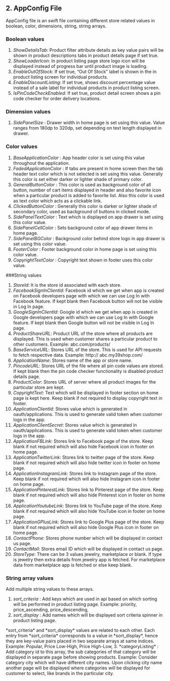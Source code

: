 ## 2. AppConfig File

AppConfig file is an swift file containing different store related values in boolean, color, dimensions, string, string arrays.

### Boolean values

1.	*ShowDetailsTab*:
Product filter attribute details as key value pairs will be shown in product descriptions tabs in product details page if set true. 
2.	*ShowLoaderIcon*:
In product listing page store logo icon will be displayed instead of progress bar until product image is loading.
3.	*EnableOutOfStock*:
If set true, “Out Of Stock” label is shown in the in product listing screen for individual products.
4.	*EnableDiscountListing*:
If set true, shows discount percentage value instead of a sale label for individual products in product listing screen.
5.	*IsPinCodeCheckEnabled*:
If set true, product detail screen shows a pin code checker for order delivery locations.

### Dimension values

1. *SidePanelSize* :
Drawer width in home page is set using this value. Value ranges from 180dp to 320dp, set depending on text length displayed in drawer.

### Color values

1. *BaseApplicationColor* :
App header color is set using this value throughout the application.
2. *FadedApplicationColor* :
If tabs are present in home screen then the tab header text color which is not selected is set using this value. Generally this color is set either darker or lighter shade of primary color.
3. *GeneralButtonColor* :
This color is used as background color of all button, number of cart items displayed in header and also favorite icon when a particular product is added to favorite list. Also this color is used as text color which acts as a clickable link.
4. *ClickedButtonColor* :
Generally this color is darker or lighter shade of secondary color, used as background of buttons in clicked mode.
5. *SidePanelTextColor* :
Text which is displayed on app drawer is set using this color value.
6. *SidePanelCellColor* :
Sets background color of app drawer items in home page.
7. *SidePanelBGColor* :
Background color behind store logo in app drawer is set using this color value.
8. *FooterColor* :
Footer background color in home page is set using this color value.
9. *CopyrightTextColor* :
Copyright text shown in footer uses this color value.

###String values

1.	*StoreId*:
It is the store id associated with each store.
2.	*FacebookSignInClientId*:
Facebook id which we get when app is created on Facebook developers page with which we can use Log In with Facebook feature.  If kept blank then Facebook button will not be visible in Log In page.
3.	*GoogleSignInClientId*:
Google id which we get when app is created in Google developers page with which we can use Log In with Google feature.  If kept blank then Google button will not be visible in Log In page.
4.	*ProductShareURL*:
Product URL of the store where all products are displayed.  This is used when customer shares a particular product to other customers.
Example:  abc.com/products/
5.	*BaseServiceURL*:
Stores URL of the store. This is used for API requests to fetch respective data.
Example: http:// abc.my39shop.com/
6.	*ApplicationName*:
Stores name of the app or store name.
7.	*PincodeURL*:
Stores URL of the file where all pin code values are stored. If kept blank then the pin code checker functionality is disabled product details page.
8.	*ProductColor*:
Stores URL of server where all product images for the particular store are kept.
9. *CopyrightText*:
Text which will be displayed in footer section on home page is kept here. Keep blank if not required to display copyright text in footer.
10.	*ApplicationClientId*:
Stores value which is generated in oauth/applications. This is used to generate valid token when customer logs in the app.
11.	*ApplicationClientSecret*:
Stores value which is generated in oauth/applications. This is used to generate valid token when customer logs in the app.
12.	*ApplicationFBLink*:
Stores link to Facebook page of the store. Keep blank if not required which will also hide Facebook icon in footer on home page.
13.	*ApplicationTwitterLink*:
Stores link to twitter page of the store. Keep blank if not required which will also hide twitter icon in footer on home page.
14.	*ApplicationInstagramLink*:
Stores link to Instagram page of the store. Keep blank if not required which will also hide Instagram icon in footer on home page.
15.	*ApplicationPinterestLink*:
Stores link to Pinterest page of the store. Keep blank if not required which will also hide Pinterest icon in footer on home page.
16.	*ApplicationYoutubeLink*:
Stores link to YouTube page of the store. Keep blank if not required which will also hide YouTube icon in footer on home page.
17.	*ApplicationGPlusLink*:
Stores link to Google Plus page of the store. Keep blank if not required which will also hide Google Plus icon in footer on home page.
18.	*ContactPhone*:
Stores phone number which will be displayed in contact us page.
19.	*ContactMail*:
Stores email ID which will be displayed in contact us page.
20.	*StoreType*:
There can be 3 values jewelry, marketplace or blank. If type is jewelry then extra details from jewelry app is fetched. For marketplace data from marketplace app is fetched or else keep blank.

### String array values
Add multiple string values to these arrays. 

1. *sort_criteria* :
Add keys which are used in api based on which sorting will be performed in product listing page.
Example:
        priority,
        price_ascending,
        price_descending,
2. *sort_display* :
Add names which will be displayed sort criteria spinner in product listing page.
<aside class="notice">*sort_criteria* and *sort­_­display* values are related to each other. Each entry from *sort_criteria* corresponds to a value in *sort_display*, hence they are key-value pairs placed in two separate arrays at same indices.</aside>
Example:
        Popular,
        Price Low-High,
        Price High-Low,
3. *categoryListing* :
Add category id to this array, the sub categories of that category will be displayed in separate page before showing products.
Example:  Consider category city which will have different city names. Upon clicking city name another page will be displayed where categories will be displayed for customer to select, like brands in the particular city.
